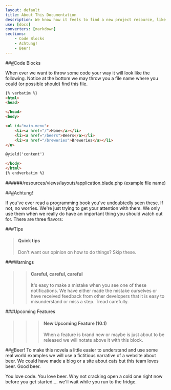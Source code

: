 ```yaml
---
layout: default
title: About This Documentation
description: We know how it feels to find a new project resource, like what you see, and then find a skeleton of documentation. It sucks! Even in it's first release we are attempting to supply you with robust documentation.
use: [docs]
converters: [markdown]
sections:
    - Code Blocks
    - Achtung!
    - Beer!
---
```


##<a name="code-blocks" class="ia"></a>[#](#code-blocks)Code Blocks

When ever we want to throw some code your way it will look like the following. Notice at the bottom we may throw you a file name where you could (or possible should) find this file.

```html
{% verbatim %}
<html>
<head>

</head>
<body>

<ul id="main-menu">
    <li><a href="/">Home</a></li>
    <li><a href="/beers">Beers</a></li>
    <li><a href="/breweries">Breweries</a></li>
</u>

@yield('content')

</body>
</html>
{% endverbatim %}
```
######/resources/views/layouts/application.blade.php (example file name)

##<a name="achtung%21" class="ia"></a>[#](#achtung%21)Achtung!

If you've ever read a programming book you've undoubtedly seen these. If not, no worries. We're just trying to get your attention with them. We only use them when we really do have an important thing you should watch out for. There are three flavors:

###Tips

> #### Quick tips
> Don't want our opinion on how to do things? Skip these.

###Warnings

>> #### Careful, careful, careful
>> It's easy to make a mistake when you see one of these notifications. We have either made the mistake ourselves or have received feedback from other developers that it is easy to misunderstand or miss a step. Tread carefully.

###Upcoming Features

>>> #### New Upcoming Feature (10.1)
>>> When a feature is brand new or maybe is just about to be released we will notate above it with this block.

##<a name="beer%21" class="ia"></a>[#](#beer%21)Beer!
To make this novela a little easier to understand and use some real world examples we will use a fictitious narrative of a website about beer. We could have made a blog or a site about cats but this team loves beer. Good beer.

You love code. You love beer. Why not cracking open a cold one right now before you get started.... we'll wait while you run to the fridge.



